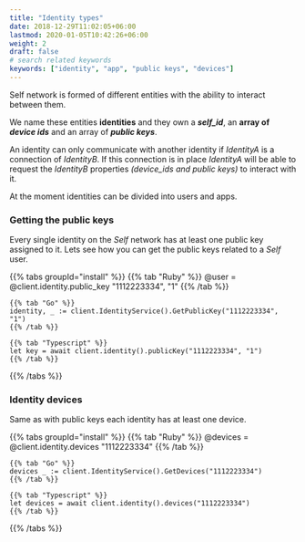 ```yaml
---
title: "Identity types"
date: 2018-12-29T11:02:05+06:00
lastmod: 2020-01-05T10:42:26+06:00
weight: 2
draft: false
# search related keywords
keywords: ["identity", "app", "public keys", "devices"]
---
```


Self network is formed of different entities with the ability to interact between them.

We name these entities **identities** and they own a **_self_id_**, an **array of _device ids_** and an array of **_public keys_**.

An identity can only communicate with another identity if _IdentityA_ is a connection of _IdentityB_. If this connection is in place _IdentityA_ will be able to request the _IdentityB_ properties _(device_ids and public keys)_ to interact with it.

At the moment identities can be divided into users and apps.

### Getting the public keys

Every single identity on the _Self_ network has at least one public key assigned to it. Lets see how you can get the public keys related to a _Self_ user.

{{% tabs groupId="install" %}}
    {{% tab "Ruby" %}}
    @user = @client.identity.public_key "1112223334", "1"
    {{% /tab %}}

    {{% tab "Go" %}}
    identity, _ := client.IdentityService().GetPublicKey("1112223334", "1")
    {{% /tab %}}

    {{% tab "Typescript" %}}
    let key = await client.identity().publicKey("1112223334", "1")
    {{% /tab %}}
{{% /tabs %}}


### Identity devices

Same as with public keys each identity has at least one device.

{{% tabs groupId="install" %}}
    {{% tab "Ruby" %}}
    @devices = @client.identity.devices "1112223334"
    {{% /tab %}}

    {{% tab "Go" %}}
    devices _ := client.IdentityService().GetDevices("1112223334")
    {{% /tab %}}

    {{% tab "Typescript" %}}
    let devices = await client.identity().devices("1112223334")
    {{% /tab %}}
{{% /tabs %}}